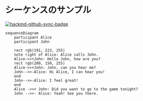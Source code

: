 # シーケンスのサンプル

[![hackmd-github-sync-badge](https://hackmd.io/0wha4KpqSWSmSd_0BZ7uRQ/badge)](https://hackmd.io/0wha4KpqSWSmSd_0BZ7uRQ)

```mermaid
sequenceDiagram
    participant Alice
    participant John

    rect rgb(191, 223, 255)
    note right of Alice: Alice calls John.
    Alice->>+John: Hello John, how are you?
    rect rgb(200, 150, 255)
    Alice->>+John: John, can you hear me?
    John-->>-Alice: Hi Alice, I can hear you!
    end
    John-->>-Alice: I feel great!
    end
    Alice ->>+ John: Did you want to go to the game tonight?
    John -->>- Alice: Yeah! See you there.
```
